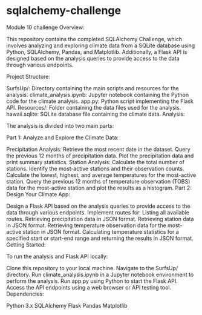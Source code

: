 # sqlalchemy-challenge
Module 10 challenge
Overview:

This repository contains the completed SQLAlchemy Challenge, which involves analyzing and exploring climate data from a SQLite database using Python, SQLAlchemy, Pandas, and Matplotlib. Additionally, a Flask API is designed based on the analysis queries to provide access to the data through various endpoints.

Project Structure:

SurfsUp/: Directory containing the main scripts and resources for the analysis.
climate_analysis.ipynb: Jupyter notebook containing the Python code for the climate analysis.
app.py: Python script implementing the Flask API.
Resources/: Folder containing the data files used for the analysis.
hawaii.sqlite: SQLite database file containing the climate data.
Analysis:

The analysis is divided into two main parts:

Part 1: Analyze and Explore the Climate Data:

Precipitation Analysis:
Retrieve the most recent date in the dataset.
Query the previous 12 months of precipitation data.
Plot the precipitation data and print summary statistics.
Station Analysis:
Calculate the total number of stations.
Identify the most-active stations and their observation counts.
Calculate the lowest, highest, and average temperatures for the most-active station.
Query the previous 12 months of temperature observation (TOBS) data for the most-active station and plot the results as a histogram.
Part 2: Design Your Climate App:

Design a Flask API based on the analysis queries to provide access to the data through various endpoints.
Implement routes for:
Listing all available routes.
Retrieving precipitation data in JSON format.
Retrieving station data in JSON format.
Retrieving temperature observation data for the most-active station in JSON format.
Calculating temperature statistics for a specified start or start-end range and returning the results in JSON format.
Getting Started:

To run the analysis and Flask API locally:

Clone this repository to your local machine.
Navigate to the SurfsUp/ directory.
Run climate_analysis.ipynb in a Jupyter notebook environment to perform the analysis.
Run app.py using Python to start the Flask API.
Access the API endpoints using a web browser or API testing tool.
Dependencies:

Python 3.x
SQLAlchemy
Flask
Pandas
Matplotlib
